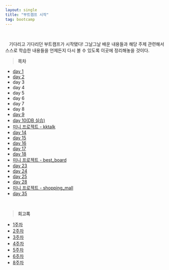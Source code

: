 ```yaml
---
layout: single
title: "부트캠프 시작"
tag: bootcamp
---
```


<br>

&nbsp;&nbsp; 기다리고 기다리던 부트캠프가 시작됐다! 그날그날 배운 내용들과 해당 주제 관련해서 스스로 학습한 내용들을 언제든지 다시 볼 수 있도록 이곳에 정리해놓을 것이다.

> **목차**

- [day 1](/bootcamp-day1)
- [day 2](/bootcamp-day2)
- day 3
- day 4
- day 5
- day 6
- day 7
- day 8
- [day 9](/bootcamp-day9)
- [day 10(DB 실습)](/bootcamp-day10)
- [미니 프로젝트 - kktalk](/bootcamp-miniproject-kktalk)
- [day 14](/bootcamp-day14)
- [day 15](/bootcamp-day15)
- [day 16](/bootcamp-day16)
- [day 17](/bootcamp-day17)
- [day 18](/bootcamp-day18)
- [미니 프로젝트 - best_board](/bootcamp-miniproject2-best_board)
- [day 23](/bootcamp-day23)
- [day 24](/bootcamp-day24)
- [day 25](/bootcamp-day25)
- [day 28](/bootcamp-day28)
- [미니 프로젝트 - shopping_mall](/bootcamp-miniproject3-shopping_mall)
- [day 35](/bootcamp-day35)
 
<br>

> **회고록**

- [1주차](/bootcamp-bootcamp-week1-review)
- [2주차](/bootcamp-bootcamp-week2-review)
- [3주차](/bootcamp-bootcamp-week3-review)
- [4주차](/bootcamp-bootcamp-week4-review)
- [5주차](/bootcamp-bootcamp-week5-review)
- [6주차](/bootcamp-bootcamp-week6-review)
- [8주차](/bootcamp-bootcamp-week8-review)